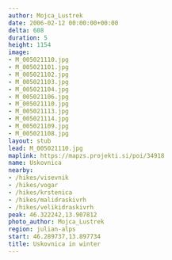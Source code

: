 ```yaml
---
author: Mojca_Lustrek
date: 2006-02-12 00:00:00+00:00
delta: 608
duration: 5
height: 1154
image:
- M_005021110.jpg
- M_005021101.jpg
- M_005021102.jpg
- M_005021103.jpg
- M_005021104.jpg
- M_005021106.jpg
- M_005021110.jpg
- M_005021113.jpg
- M_005021114.jpg
- M_005021109.jpg
- M_005021108.jpg
layout: stub
lead: M_005021110.jpg
maplink: https://mapzs.projekti.si/poi/34918
name: Uskovnica
nearby:
- /hikes/visevnik
- /hikes/vogar
- /hikes/krstenica
- /hikes/malidraskivrh
- /hikes/velikidraskivrh
peak: 46.322242,13.907812
photo_author: Mojca_Lustrek
region: julian-alps
start: 46.289737,13.897734
title: Uskovnica in winter
---
```

